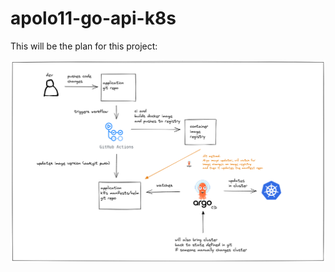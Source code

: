 # apolo11-go-api-k8s

This will be the plan for this project:

![workflow](./images/apollo11-gitops.png)